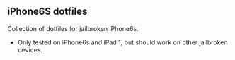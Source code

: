 iPhone6S dotfiles
----------------------------

Collection of dotfiles for jailbroken iPhone6s.

- Only tested on iPhone6s and iPad 1, but should work on other jailbroken devices.
